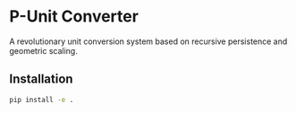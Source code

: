 # P-Unit Converter

A revolutionary unit conversion system based on recursive persistence and geometric scaling.

## Installation

```bash
pip install -e .
